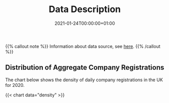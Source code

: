 ﻿---
title: Data Description
linktitle: Data Description
toc: true
type: docs
date: "2021-01-24T00:00:00+01:00"
draft: false
menu:
  reports:
#    parent: Reports
    weight: 1

# Prev/next pager order (if `docs_section_pager` enabled in `params.toml`)
weight: 0
---

{{% callout note %}}
Information about data source, see [here]( https://uk-firm-dynamics.netlify.app/reports/#i-classfas-fa-database--i---span-classml-1dataspan).
{{% /callout %}}


## Distribution of Aggregate Company Registrations
The chart below shows the density of daily company registrations in the UK for 2020.

{{< chart data="density" >}}



